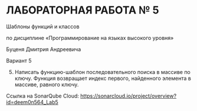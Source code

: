 # ЛАБОРАТОРНАЯ РАБОТА № 5
Шаблоны функций и классов

по дисциплине «Программирование на языках высокого уровня»

Буценя Дмитрия Андреевича

Вариант 5

5. Написать функцию-шаблон последовательного поиска в массиве по ключу. Функция возвращает индекс первого, найденного элемента в массиве, равного ключу.

Ссылка на SonarQube Cloud: https://sonarcloud.io/project/overview?id=deem0n564_Lab5
